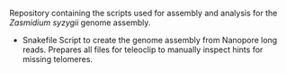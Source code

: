 Repository containing the scripts used for assembly and analysis for the 
<i>Zasmidium syzygii</i> genome assembly.

- Snakefile
Script to create the genome assembly from Nanopore long reads. Prepares 
all files for teleoclip to manually inspect hints for missing telomeres.
